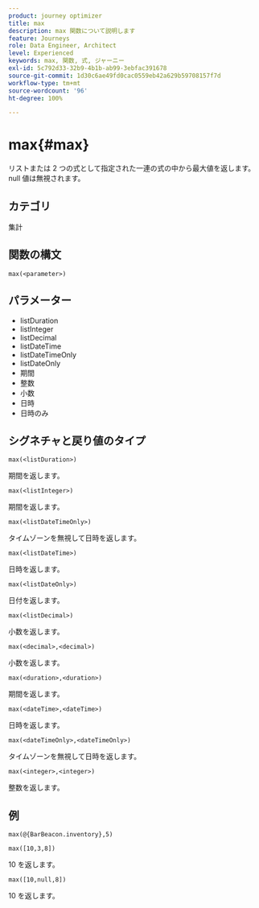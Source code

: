 ```yaml
---
product: journey optimizer
title: max
description: max 関数について説明します
feature: Journeys
role: Data Engineer, Architect
level: Experienced
keywords: max, 関数, 式, ジャーニー
exl-id: 5c792d33-32b9-4b1b-ab99-3ebfac391678
source-git-commit: 1d30c6ae49fd0cac0559eb42a629b59708157f7d
workflow-type: tm+mt
source-wordcount: '96'
ht-degree: 100%

---
```


# max{#max}

リストまたは 2 つの式として指定された一連の式の中から最大値を返します。null 値は無視されます。

## カテゴリ

集計

## 関数の構文

`max(<parameter>)`

## パラメーター

* listDuration
* listInteger
* listDecimal
* listDateTime
* listDateTimeOnly
* listDateOnly
* 期間
* 整数
* 小数
* 日時
* 日時のみ

## シグネチャと戻り値のタイプ

`max(<listDuration>)`

期間を返します。

`max(<listInteger>)`

期間を返します。

`max(<listDateTimeOnly>)`

タイムゾーンを無視して日時を返します。

`max(<listDateTime>)`

日時を返します。

`max(<listDateOnly>)`

日付を返します。

`max(<listDecimal>)`

小数を返します。

`max(<decimal>,<decimal>)`

小数を返します。

`max(<duration>,<duration>)`

期間を返します。

`max(<dateTime>,<dateTime>)`

日時を返します。

`max(<dateTimeOnly>,<dateTimeOnly>)`

タイムゾーンを無視して日時を返します。

`max(<integer>,<integer>)`

整数を返します。

## 例

`max(@{BarBeacon.inventory},5)`

`max([10,3,8])`

10 を返します。

`max([10,null,8])`

10 を返します。
